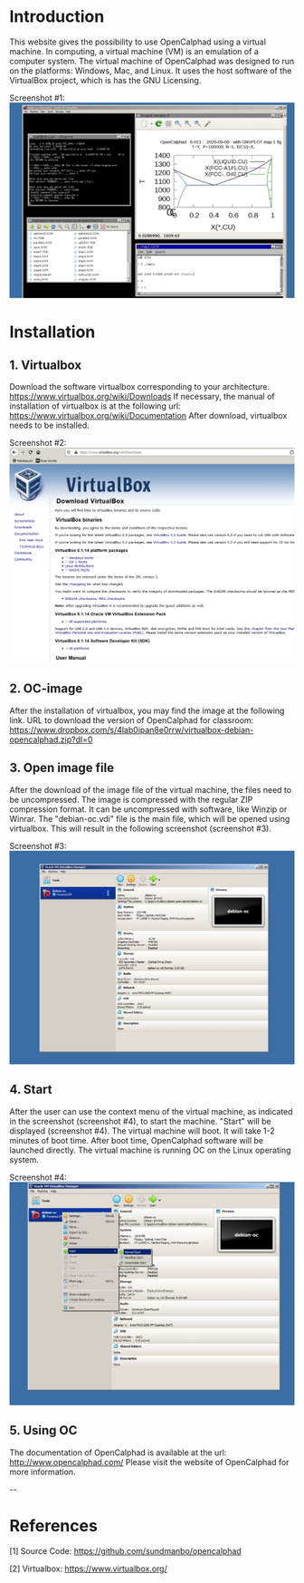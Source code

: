 

# Introduction
This website gives the possibility to use OpenCalphad using a virtual machine. In computing, a virtual machine (VM) is an emulation of a computer system.  The virtual machine of OpenCalphad was designed to run on the platforms: Windows, Mac, and Linux. It uses the host software of the VirtualBox project, which is has the GNU Licensing. 

Screenshot #1: ![](https://raw.githubusercontent.com/lusamek/OpenCalphad/master/OC-Screen1.jpg)

# Installation
## 1. Virtualbox
Download the software virtualbox corresponding to your architecture. https://www.virtualbox.org/wiki/Downloads
If necessary, the manual of installation of virtualbox is at the following url: https://www.virtualbox.org/wiki/Documentation
After download, virtualbox needs to be installed.  

Screenshot #2:
![](https://raw.githubusercontent.com/lusamek/OpenCalphad/master/Guide-OC-VB-P01.jpg)


## 2. OC-image 
After the installation of virtualbox, you may find the image at the following link.
URL to download the version of OpenCalphad for classroom: https://www.dropbox.com/s/4lab0ipan8e0rrw/virtualbox-debian-opencalphad.zip?dl=0

## 3. Open image file
After the download of the image file of the virtual machine, the files need to be uncompressed. The image is compressed with the regular ZIP compression format. It can be uncompressed with software, like Winzip or Winrar. The "debian-oc.vdi" file is the main file, which will be opened using virtualbox. This will result in the following screenshot (screenshot #3). 

Screenshot #3:
![](https://raw.githubusercontent.com/lusamek/OpenCalphad/master/Guide-OC-VM-P01.jpg)

## 4. Start 
After the user can use the context menu of the virtual machine, as indicated in the screenshot (screenshot #4), to start the machine. "Start" will be displayed (screenshot #4). The virtual machine will boot. It will take 1-2 minutes of boot time. After boot time, OpenCalphad software will be launched directly. The virtual machine is running OC on the Linux operating system. 

Screenshot #4:
![](https://raw.githubusercontent.com/lusamek/OpenCalphad/master/Guide-OC-VM-P02.jpg)


## 5. Using OC
The documentation of OpenCalphad is available at the url: http://www.opencalphad.com/
Please visit the website of OpenCalphad for more information. 


--
# References

[1] Source Code: https://github.com/sundmanbo/opencalphad

[2] Virtualbox: https://www.virtualbox.org/

